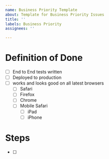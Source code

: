 ```yaml
---
name: Business Priority Template
about: Template for Business Priority Issues
title: ''
labels: Business Priority
assignees: ''

---
```


# Definition of Done

- [ ] End to End tests written
- [ ] Deployed to production
- [ ] works and looks good on all latest browsers
  - [ ] Safari
  - [ ] Firefox
  - [ ] Chrome
  - [ ] Mobile Safari
    - [ ] iPad
    - [ ] iPhone

# Steps

- [ ]
